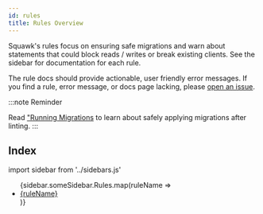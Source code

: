 ```yaml
---
id: rules
title: Rules Overview
---
```


Squawk's rules focus on ensuring safe migrations and warn about statements that could block reads / writes or break existing clients. See the sidebar for documentation for each rule.

The rule docs should provide actionable, user friendly error messages. If you find a rule, error message, or docs page lacking, please [open an issue](https://github.com/sbdchd/squawk/issues/new).


:::note Reminder

Read ["Running Migrations](./safe_migrations.md) to learn about safely applying migrations after linting.
:::

## Index
import sidebar from '../sidebars.js'

<ul>
{sidebar.someSidebar.Rules.map(ruleName => <li key={ruleName}><a href={`/docs/${ruleName}`}>{ruleName}</a></li>)}
</ul>
